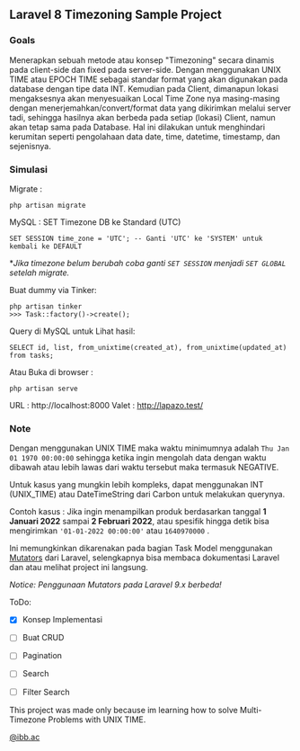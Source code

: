 
## Laravel 8 Timezoning Sample Project

### Goals

Menerapkan sebuah metode atau konsep "Timezoning" secara dinamis pada client-side dan fixed pada server-side. Dengan menggunakan UNIX TIME atau EPOCH TIME sebagai standar format yang akan digunakan pada database dengan tipe data INT. Kemudian pada Client, dimanapun lokasi mengaksesnya akan menyesuaikan Local Time Zone nya masing-masing dengan menerjemahkan/convert/format data yang dikirimkan melalui server tadi, sehingga hasilnya akan berbeda pada setiap (lokasi) Client, namun akan tetap sama pada Database. Hal ini dilakukan untuk menghindari kerumitan seperti pengolahaan data date, time, datetime, timestamp, dan sejenisnya.

### Simulasi
  
  Migrate :
  

    php artisan migrate

MySQL :
SET Timezone DB ke Standard (UTC)

    SET SESSION time_zone = 'UTC'; -- Ganti 'UTC' ke 'SYSTEM' untuk kembali ke DEFAULT
**Jika timezone belum berubah coba ganti `SET SESSION` menjadi `SET GLOBAL` setelah migrate.*

  Buat dummy via Tinker:
  

    php artisan tinker
    >>> Task::factory()->create();
Query di MySQL untuk Lihat hasil:

    SELECT id, list, from_unixtime(created_at), from_unixtime(updated_at) from tasks;
Atau Buka di browser :

    php artisan serve
URL : http://localhost:8000
Valet : http://lapazo.test/

### Note

Dengan menggunakan UNIX TIME maka waktu minimumnya adalah `Thu Jan 01 1970 00:00:00` sehingga ketika ingin mengolah data dengan waktu dibawah atau lebih lawas dari waktu tersebut maka termasuk NEGATIVE.

Untuk kasus yang mungkin lebih kompleks, dapat menggunakan INT (UNIX_TIME) atau DateTimeString dari Carbon untuk melakukan querynya.

Contoh kasus :
Jika ingin menampilkan produk berdasarkan tanggal **1 Januari 2022** sampai **2 Februari 2022**, atau spesifik hingga detik bisa mengirimkan 
`'01-01-2022 00:00:00'` atau `1640970000` .

Ini memungkinkan dikarenakan pada bagian Task Model menggunakan [Mutators](https://laravel.com/docs/8.x/eloquent-mutators) dari Laravel, selengkapnya bisa membaca dokumentasi Laravel dan atau melihat project ini langsung.

*Notice: Penggunaan Mutators pada Laravel 9.x berbeda!*

ToDo:

- [x] Konsep Implementasi 
 - [ ] Buat CRUD
 - [ ] Pagination
 - [ ] Search
 - [ ] Filter Search


This project was made only because im learning how to solve Multi-Timezone Problems with UNIX TIME.

[@ibb.ac](https://instagram.com/ibb.ac)

